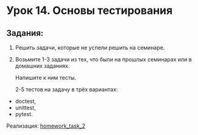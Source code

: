 # Урок 14. Основы тестирования

## Задания:

1. Решить задачи, которые не успели решить на семинаре.

2. Возьмите 1-3 задачи из тех, что были на прошлых семинарах или в домашних заданиях. 

    Напишите к ним тесты.

    2-5 тестов на задачу в трёх вариантах:
* doctest, 
* unittest, 
* pytest. 

Реализация:
[homework_task_2](https://github.com/MikhailAkulov/intoTheDepthsOfPython/blob/main/pythonHomeWork_14/homework_task_2.py)